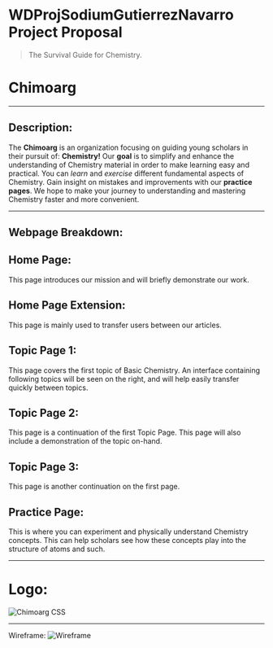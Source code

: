# WDProjSodiumGutierrezNavarro Project Proposal
> The Survival Guide for Chemistry.

# __Chimoarg__
******
## Description:
The __Chimoarg__ is an organization focusing on guiding young scholars in their pursuit of: __Chemistry!__ Our __goal__ is to simplify and enhance the understanding of Chemistry material in order to make learning easy and practical. You can _learn_ and _exercise_ different fundamental aspects of Chemistry. Gain insight on mistakes and improvements with our __practice pages__. We hope to make your journey to understanding and mastering Chemistry faster and more convenient.
******
## Webpage Breakdown:

## Home Page:
This page introduces our mission and will briefly demonstrate our work. 

## Home Page Extension:
This page is mainly used to transfer users between our articles.

## Topic Page 1:
This page covers the first topic of Basic Chemistry. An interface containing following topics will be seen on the right, and will help easily transfer quickly between topics.

## Topic Page 2:
This page is a continuation of the first Topic Page. This page will also include a demonstration of the topic on-hand.

## Topic Page 3:
This page is another continuation on the first page.

## Practice Page:
This is where you can experiment and physically understand Chemistry concepts. This can help scholars see how these concepts play into the structure of atoms and such.

******
# Logo:
![Chimoarg CSS](chimoarg.gif)

******
Wireframe:
![Wireframe](https://www.canva.com/design/DAG3KZoMgI0/JjcPcnkZ7nAGfZaV4Uegng/edit)
